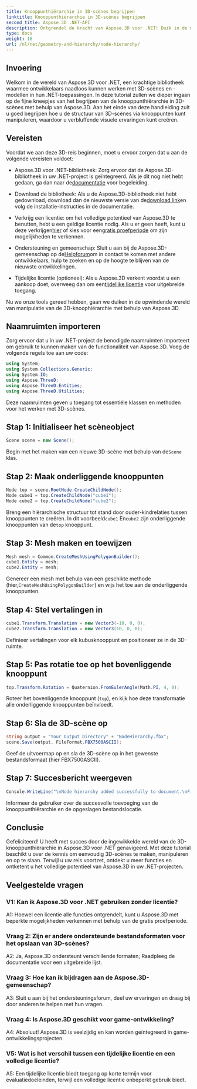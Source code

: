 ```yaml
---
title: Knooppunthiërarchie in 3D-scènes begrijpen
linktitle: Knooppunthiërarchie in 3D-scènes begrijpen
second_title: Aspose.3D .NET-API
description: Ontgrendel de kracht van Aspose.3D voor .NET! Duik in de manipulatie van knooppunthiërarchieën met deze stapsgewijze handleiding. Creëer moeiteloos verbluffende 3D-scènes.
type: docs
weight: 16
url: /nl/net/geometry-and-hierarchy/node-hierarchy/
---
```

## Invoering

Welkom in de wereld van Aspose.3D voor .NET, een krachtige bibliotheek waarmee ontwikkelaars naadloos kunnen werken met 3D-scènes en -modellen in hun .NET-toepassingen. In deze tutorial zullen we dieper ingaan op de fijne kneepjes van het begrijpen van de knooppunthiërarchie in 3D-scènes met behulp van Aspose.3D. Aan het einde van deze handleiding zult u goed begrijpen hoe u de structuur van 3D-scènes via knooppunten kunt manipuleren, waardoor u verbluffende visuele ervaringen kunt creëren.

## Vereisten

Voordat we aan deze 3D-reis beginnen, moet u ervoor zorgen dat u aan de volgende vereisten voldoet:

-  Aspose.3D voor .NET-bibliotheek: Zorg ervoor dat de Aspose.3D-bibliotheek in uw .NET-project is geïntegreerd. Als je dit nog niet hebt gedaan, ga dan naar de[documentatie](https://reference.aspose.com/3d/net/) voor begeleiding.

-  Download de bibliotheek: Als u de Aspose.3D-bibliotheek niet hebt gedownload, download dan de nieuwste versie van de[download link](https://releases.aspose.com/3d/net/)en volg de installatie-instructies in de documentatie.

-  Verkrijg een licentie: om het volledige potentieel van Aspose.3D te benutten, hebt u een geldige licentie nodig. Als u er geen heeft, kunt u deze verkrijgen[hier](https://purchase.aspose.com/buy) of kies voor een[gratis proefperiode](https://releases.aspose.com/) om zijn mogelijkheden te verkennen.

-  Ondersteuning en gemeenschap: Sluit u aan bij de Aspose.3D-gemeenschap op de[Helpforum](https://forum.aspose.com/c/3d/18)om in contact te komen met andere ontwikkelaars, hulp te zoeken en op de hoogte te blijven van de nieuwste ontwikkelingen.

-  Tijdelijke licentie (optioneel): Als u Aspose.3D verkent voordat u een aankoop doet, overweeg dan om een[tijdelijke licentie](https://purchase.aspose.com/temporary-license/) voor uitgebreide toegang.

Nu we onze tools gereed hebben, gaan we duiken in de opwindende wereld van manipulatie van de 3D-knoophiërarchie met behulp van Aspose.3D.

## Naamruimten importeren

Zorg ervoor dat u in uw .NET-project de benodigde naamruimten importeert om gebruik te kunnen maken van de functionaliteit van Aspose.3D. Voeg de volgende regels toe aan uw code:

```csharp
using System;
using System.Collections.Generic;
using System.IO;
using Aspose.ThreeD;
using Aspose.ThreeD.Entities;
using Aspose.ThreeD.Utilities;
```

Deze naamruimten geven u toegang tot essentiële klassen en methoden voor het werken met 3D-scènes.

## Stap 1: Initialiseer het scèneobject

```csharp
Scene scene = new Scene();
```

 Begin met het maken van een nieuwe 3D-scène met behulp van de`Scene` klas.

## Stap 2: Maak onderliggende knooppunten

```csharp
Node top = scene.RootNode.CreateChildNode();
Node cube1 = top.CreateChildNode("cube1");
Node cube2 = top.CreateChildNode("cube2");
```

 Breng een hiërarchische structuur tot stand door ouder-kindrelaties tussen knooppunten te creëren. In dit voorbeeld`cube1` En`cube2` zijn onderliggende knooppunten van de`top` knooppunt.

## Stap 3: Mesh maken en toewijzen

```csharp
Mesh mesh = Common.CreateMeshUsingPolygonBuilder();
cube1.Entity = mesh;
cube2.Entity = mesh;
```

 Genereer een mesh met behulp van een geschikte methode (hier,`CreateMeshUsingPolygonBuilder`) en wijs het toe aan de onderliggende knooppunten.

## Stap 4: Stel vertalingen in

```csharp
cube1.Transform.Translation = new Vector3(-10, 0, 0);
cube2.Transform.Translation = new Vector3(10, 0, 0);
```

Definieer vertalingen voor elk kubusknooppunt en positioneer ze in de 3D-ruimte.

## Stap 5: Pas rotatie toe op het bovenliggende knooppunt

```csharp
top.Transform.Rotation = Quaternion.FromEulerAngle(Math.PI, 4, 0);
```

Roteer het bovenliggende knooppunt (`top`), en kijk hoe deze transformatie alle onderliggende knooppunten beïnvloedt.

## Stap 6: Sla de 3D-scène op

```csharp
string output = "Your Output Directory" + "NodeHierarchy.fbx";
scene.Save(output, FileFormat.FBX7500ASCII);
```

Geef de uitvoermap op en sla de 3D-scène op in het gewenste bestandsformaat (hier FBX7500ASCII).

## Stap 7: Succesbericht weergeven

```csharp
Console.WriteLine("\nNode hierarchy added successfully to document.\nFile saved at " + output);
```

Informeer de gebruiker over de succesvolle toevoeging van de knooppunthiërarchie en de opgeslagen bestandslocatie.

## Conclusie

Gefeliciteerd! U heeft met succes door de ingewikkelde wereld van de 3D-knooppunthiërarchie in Aspose.3D voor .NET genavigeerd. Met deze tutorial beschikt u over de kennis om eenvoudig 3D-scènes te maken, manipuleren en op te slaan. Terwijl u uw reis voortzet, ontdekt u meer functies en ontketent u het volledige potentieel van Aspose.3D in uw .NET-projecten.

## Veelgestelde vragen

### V1: Kan ik Aspose.3D voor .NET gebruiken zonder licentie?

A1: Hoewel een licentie alle functies ontgrendelt, kunt u Aspose.3D met beperkte mogelijkheden verkennen met behulp van de gratis proefperiode.

### Vraag 2: Zijn er andere ondersteunde bestandsformaten voor het opslaan van 3D-scènes?

A2: Ja, Aspose.3D ondersteunt verschillende formaten; Raadpleeg de documentatie voor een uitgebreide lijst.

### Vraag 3: Hoe kan ik bijdragen aan de Aspose.3D-gemeenschap?

A3: Sluit u aan bij het ondersteuningsforum, deel uw ervaringen en draag bij door anderen te helpen met hun vragen.

### Vraag 4: Is Aspose.3D geschikt voor game-ontwikkeling?

A4: Absoluut! Aspose.3D is veelzijdig en kan worden geïntegreerd in game-ontwikkelingsprojecten.

### V5: Wat is het verschil tussen een tijdelijke licentie en een volledige licentie?

A5: Een tijdelijke licentie biedt toegang op korte termijn voor evaluatiedoeleinden, terwijl een volledige licentie onbeperkt gebruik biedt.
